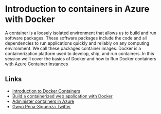 # Introduction to containers in Azure with Docker

A container is a loosely isolated environment that allows us to build and run software packages. These software packages include the code and all dependencies to run applications quickly and reliably on any computing environment. We call these packages container images. Docker is a containerization platform used to develop, ship, and run containers. In this session we’ll cover the basics of Docker and how to Run Docker containers with Azure Container Instances


## Links

- [Introduction to Docker Containers](https://docs.microsoft.com/learn/modules/intro-to-docker-containers/)
- [Build a containerized web application with Docker](https://docs.microsoft.com/learn/modules/intro-to-containers/)
- [Administer containers in Azure](https://docs.microsoft.com/learn/paths/administer-containers-in-azure/)
- [Gwyn Pena-Siguenza Twitter](https://twitter.com/madebygps)


